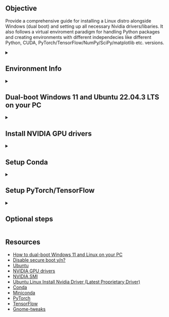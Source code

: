 <h2>Objective</h2>

Provide a comprehensive guide for installing a Linux distro alongside Windows (dual boot) and setting up all necessary Nvidia drivers/libaries. It also follows a virtual enviroment paradigm for handling Python packages and creating environments with different independecies like different Python, CUDA, PyTorch/TensorFlow/NumPy/SciPy/matplotlib etc. versions. 

<details>
    <summary>
<h2>Environment Info</h2>        
    </summary>
This guide was tested on the following environment:

* PC
    * Laptop: HP Omen 16-b1007nv
    * CPU: Intel i7-12700H
    * GPU: NVIDIA GeForce RTX 3070 Ti Laptop GPU
    * RAM: 32 GB
    * Disk: 1 TB
    * OS: Windows 11 Business (21H2), Ubuntu Desktop 22.04.3 LTS

</details>

<details>
    <summary>
<h2>Dual-boot Windows 11 and Ubuntu 22.04.3 LTS on your PC</h2>
    </summary>

<details>
<summary>
  <h3>Preliminary optional step: Disable Secure Boot</h3>
</summary>
    
While UEFI Secure Boot is supported by Ubuntu, some issues still may rise like not be able to install some 3rd party kernel modules that are not signed. To disable Secure Boot, <b>first make sure to find your BitLocker recovery key</b>. Then follow these steps:
<ol>
  <li>Open the Start menu and open the power menu in the bottom right corner. Then, hold <b>Shift</b> on your keyboard and click <b>Restart</b>. After the PC restarts you will be taken to a blue screen with the following options:</li>
  <ul>
    <li>Continue</li>
    <li>Use a device</li>
    <li>Troubleshoot</li>
    <li>Turn off your PC</li>
  </ul>
  <li>Here, choose <b>Troubleshoot</b>, followed by <b>Advanced options</b>.</li>
  <li>Select <b>UEFI Firmware Settings</b> and then <b>Restart</b>.</li>
  <li>This will take you to your PC's BIOS settings, where you can turn off Secure Boot. Every BIOS is a little different, so you may have to look around. In the HP Omen laptop that we are using, navigate to the <b>BIOS Setup</b> and then from the upper left main menu select <b>Boot Options</b>. There, you can disable <b>Secure Boot</b> by moving the slider to the left. Lastly, click <b>Exit</b> and make sure that the <b>Save Changes and Exit</b> option is selected before choosing <b>Yes</b>.</li>
</ol>
</details>

<details>
<summary>
    <h3>Step 1: Create bootable USB drive</h3>
</summary>
For this step you'll need to have a USB drive that you can install Ubuntu from. To turn your flash drive into installation media, everything on it will be erased, so make sure you've backed up anything you might need.

<ol>
    <li>First download the latest version of Ubuntu Desktop LTS (Long-term Support) from the official <a href=https://ubuntu.com/download/desktop>website</a>.</li>
    <li>Next, you'll need a tool that creates bootable USB drives from ISO files. I am using <a href=https://rufus.ie/en/>Rufus</a> for this purpose.</li>
    <li>Run Rufus and insert the flash drive you want to use as installation media. Then, click <b>Select</b> and choose the ISO file you downloaded. All the options will be filled in automatically.</li>
    <li>Click <b>Start</b>, then click <b>OK</b> in the prompt that shows up. </li>
</ol>
</details>

<details>
<summary>
    <h3>Step 2: Creating a partition to dual-boot Linux</h3>
</summary>

Next, you'll need to create a second partition on your drive for Linux.
<ol>
    <li>Right-click your Start menu icon (or press <b>Windows key + X</b> on your keyboard) and choose <b>Disk Management</b>. You'll see a list of your drives and partitions.</li>
    <li>Right-click your primary partition (the one labeled as Windows C:) and choose <b>Shrink Volume...</b></li>
    <li>Specify the amount of space you want to remove from the partition. This will be limited by the files you already have stored on it, and the amount you enter will be the space you have for your Linux installation. In my case, I decided to allocate 500 GB for the Linux partition so I set the amount of space to shring in MB to 512000.</li>
    <li>The space you chose will be deducted from your partition, and it will be listed as unallocated space in the Disk Management window. You can leave it as is and close the window.</li>
</ol>
</details>

<details>
<summary>
    <h3>Step 3: Installing Ubuntu to dual-boot with Windows 11</h3>
</summary>

Now you're ready to install Linux on your empty partition. If you removed the USB installation media from your PC, insert it again (remove other flash drives), then follow these steps:
<ol>
    <li>Open the Start menu and then click the power button and — while holding <b>Shift</b> on your keyboard — click <b>Restart</b>.</li>
    <li>Click <b>Use a device</b>, then choose the USB flash drive you have inserted and your PC will boot from it.</li>
    <li>You'll now be in the Ubuntu boot menu. Press <b>Enter</b> to boot into Ubuntu.</li>
    <li>Ubuntu and other Linux operating systems let you try it out by booting from the USB drive without installing it. To install Linux on your empty partition, click <b>Install Ubuntu</b>.</li>
    <li>Follow the setup experience by first choosing your keyboard layout.</li>
    <li>At the <b>Updates and other software section</b> choose to <b>Download updates while isntalling Ubuntu</b> and to <b>Install third-party software for graphics and Wi-Fi hardware and additional media formats</b>, where you will need to set a password for Secure Boot.</li>
    <li>Next, at the <b>Installation type</b> select <b>Something else</b> and click <b>Continue</b>. At the next window select the unallocated space that you have created for install Linux (it should be named as <b>free space</b>). Hit <b>Right Click</b> and select <b>add</b> to create the primary partition for Ubuntu. Set the partition's size (I set it to 526871 MB) and the mount point (in my case I set to `/`) and then click <b>OK</b>. The newly created partition should be listed now. Repeat the process by using the rest of the free space partition (10000 MB) in order to create a <b>swap</b> partition. Finally, click <b>Install Now</b> to continue with installation process.</li>
    <li>Next you will select your timezone and enter your name and computer's name along with a login password.</li>
    <li>Proceed with Ubuntu installation.</li>
</ol>
</details>

</details>

<details>
    <summary>
        <h2>Install NVIDIA GPU drivers</h2>
    </summary>

1. Open the command terminal and search for NVIDIA drivers using the `apt` command:

```bash
apt-cache search 'nvidia-driver-' | grep '^nvidia-driver-[[:digit:]]*' | sort -k 3 -t '-'
```

2. Next, use the following two commands as you must apply all pending security updates:

```bash
sudo apt update
sudo apt upgrade
```

3. Now, lets install the latest NVIDIA driver (535 as of September 12th, 2023):

```bash
sudo apt install nvidia-driver-535 nvidia-dkms-535
```

4. Then, reboot your machine:

```bash
sudo reboot
```

5. To verify the NVIDIA drivers installation you can use the [NVIDIA System Management Interface (SMI)](https://developer.nvidia.com/nvidia-system-management-interface)

```bash
nvidia-smi
```

You can also check the version of the installed drivers:
```bash
nvidia-smi --query-gpu=driver_version --format=csv
```

</details>

<details>
    <summary>
        <h2>Setup Conda</h2>
    </summary>

<a href=https://docs.conda.io/en/latest/>Conda</a> is an open source package management system and environment management system that runs on Windows, macOS, and Linux. For this guide will be using <a href=https://docs.conda.io/projects/miniconda/en/latest/#>Miniconda</a> which is a free minimal installer for conda. For installing Miniconda follow the next steps:

1. Open a command terminal and execute these four commands to quickly and quietly install the latest 64-bit version of the installer and then clean up afterwards. To install a different version or architecture of Miniconda for Linux, change the name of the `.sh` installer in the `wget` command.
        
```bash
mkdir -p ~/miniconda3
wget https://repo.anaconda.com/miniconda/Miniconda3-latest-Linux-x86_64.sh -O ~/miniconda3/miniconda.sh
bash ~/miniconda3/miniconda.sh -b -u -p ~/miniconda3
rm -rf ~/miniconda3/miniconda.sh
```
2. After installing, initialize your newly-installed Miniconda. The following commands initialize for bash and zsh shells:

```bash
~/miniconda3/bin/conda init bash
~/miniconda3/bin/conda init zsh
```
</details>

<details>
    <summary>
        <h2>Setup PyTorch/TensorFlow</h2>
    </summary>

<details>
    <summary>
        <h3>Install PyTorch</h3>    
    </summary>

For the purpose of this guideline I will be using the latest version of [PyTorch](https://pytorch.org/get-started/locally/) (stable 2.0.1 as of September 12th, 2023)

1. First, create and activate a separate conda environmet for PyTorch:

```bash
conda create -n torch2 python=3.10
conda activate torch2
```

2. Then, run the following command to install PyTorch with the appropriate version of CUDA:

```bash
conda install pytorch torchvision torchaudio pytorch-cuda=11.7 -c pytorch -c nvidia
```

3. To ensure that PyTorch was installed correctly,verify the installation by running the following sample PyTorch code:

```bash
python -c "import torch; print(f'{torch.__version__=}'); x = torch.rand(5, 3); print(f'{x=}')"
```

4. Additionally, to check if your GPU driver and CUDA/ROCm is enabled and accessible by PyTorch, run the following commands to return whether or not the GPU driver is enabled:

```bash
python -c "import torch; print(f'{torch.cuda.is_available()=}'); x = torch.rand(5, 3); x = x.cuda(); print(f'{x.device}')"
```
</details>

<details>
    <summary>
        <h3>Install TensorFlow</h3>    
    </summary>

This guide is for the latest stable version of [TensorFlow](https://github.com/tensorflow/tensorflow/releases/tag/v2.13.0) (v2.13.0 as of September 12th, 2023).

1. Create a new conda environment named `tf` with the following command:

```bash
conda create --name tf python=3.9
```
You can deactivate and activate it with the following commands.

```bash
conda deactivate
conda activate tf
```
Make sure it is activated for the rest of the installation.

2. Then, install CUDA and cuDNN with `conda` and `pip`:

```bash
conda install -c conda-forge cudatoolkit=11.8.0
pip install nvidia-cudnn-cu11==8.6.0.163
```

3. Next configure the system paths:

```bash
mkdir -p $CONDA_PREFIX/etc/conda/activate.d
echo 'CUDNN_PATH=$(dirname $(python -c "import nvidia.cudnn;print(nvidia.cudnn.__file__)"))' >> $CONDA_PREFIX/etc/conda/activate.d/env_vars.sh
echo 'export LD_LIBRARY_PATH=$CUDNN_PATH/lib:$CONDA_PREFIX/lib/:$LD_LIBRARY_PATH' >> $CONDA_PREFIX/etc/conda/activate.d/env_vars.sh
```

The system paths will be automatically configured when you reactivate this conda environment.

4. Install TensorFlow with `pip`:

```bash
pip install tensorflow==2.13.*
```

5. Verify the TensorFlow setup:

```bash
python3 -c "import tensorflow as tf; print(tf.reduce_sum(tf.random.normal([1000, 1000])))"
```

If a tensor is returned, you've installed TensorFlow successfully.

6. Verify the GPU setup:

```bash
python3 -c "import tensorflow as tf; print(tf.config.list_physical_devices('GPU'))"
```
If a list of GPU devices is returned, you've installed TensorFlow successfully.
</details>

</details>


<details>
    <summary>
        <h2>Optional steps</h2>
    </summary>

<details>
    <summary>
        <h3>Install Gnome-tweaks</h3>
    </summary>

You may notice, especially in monitors with high resolution, e.g., 3840 x 2160 (4K) or 2560 x 1440 (WQHD), Ubuntu tends to not scale its UI optimally. Thus, fonts and icons may appear very small and not easy to read. Although, Ubunut 22.04.3 allows to scale its UI through the display settings, I prefer to use [gnome-tweaks](https://gitlab.gnome.org/GNOME/gnome-tweaks) instead. In order to install this tool you will need to go through the following steps:

1. Make sure that you have the `universe` repository enabled on your Ubuntu system:
```bash
sudo add-apt-repository universe
```

2. Next, execute the following command to install Tweak Tool on your Ubuntu 22.04 system:
```bash
sudo apt install gnome-tweaks
````

3. Finally, run `gnome-tweaks` through your command terminal.

4. From the menu on the left select **Fonts** and then adjust the **Scaling Factor** accordingly.

</details>

</details>



<h2>Resources</h2>

  - [How to dual-boot Windows 11 and Linux on your PC](https://www.xda-developers.com/dual-boot-windows-11-linux/)
  - [Disable secure boot y/n?](https://askubuntu.com/questions/785120/disable-secure-boot-y-n)
  - [Ubuntu](https://ubuntu.com/)
  - [NVIDIA GPU drivers](https://www.nvidia.com/Download/index.aspx)
  - [NVIDIA SMI](https://developer.nvidia.com/nvidia-system-management-interface)
  - [Ubuntu Linux Install Nvidia Driver (Latest Proprietary Driver)](https://www.cyberciti.biz/faq/ubuntu-linux-install-nvidia-driver-latest-proprietary-driver/)
  - [Conda](https://docs.conda.io/en/latest/)
  - [Miniconda](https://docs.conda.io/projects/miniconda/en/latest/#)
  - [PyTorch](https://pytorch.org/)
  - [TensorFlow](https://www.tensorflow.org/)
  - [Gnome-tweaks](https://linuxconfig.org/how-to-install-tweak-tool-on-ubuntu-20-04-lts-focal-fossa-linux)
